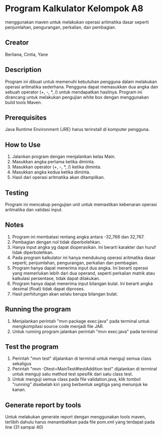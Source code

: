 # Program Kalkulator Kelompok A8
menggunakan maven untuk melakukan operasi aritmatika dasar seperti penjumlahan, pengurangan, perkalian, dan pembagian.

## Creator
Berliana, Cintia, Yane

## Description
Program ini dibuat untuk memenuhi kebutuhan pengguna dalam melakukan operasi aritmatika sederhana. Pengguna dapat memasukkan dua angka dan sebuah operator (+, -, *, /) untuk mendapatkan hasilnya. Program ini dirancang untuk melakukan pengujian white box dengan menggunakan build tools Maven.

## Prerequisites
Java Runtime Environment (JRE) harus terinstall di komputer pengguna.

## How to Use
1. Jalankan program dengan menjalankan kelas Main.
2. Masukkan angka pertama ketika diminta.
3. Masukkan operator (+, -, *, /) ketika diminta.
4. Masukkan angka kedua ketika diminta.
5. Hasil dari operasi aritmatika akan ditampilkan.

## Testing
Program ini mencakup pengujian unit untuk memastikan kebenaran operasi aritmatika dan validasi input.

## Notes
1. Program ini membatasi rentang angka antara -32,768 dan 32,767.
2. Pembagian dengan nol tidak diperbolehkan.
3. Hanya input angka yg dapat dioperasikan. Ini berarti karakter dan huruf tidak diperbolehkan.
4. Pada program kalkulator ini hanya mendukung operasi aritmatika dasar seperti, penjumlahan, pengurangan, perkalian dan pembagian.
5. Program hanya dapat menerima input dua angka. Ini berarti operasi yang memerlukan lebih dari dua operand, seperti perkalian matrik atau kalkulasi persentase, tidak dapat     dilakukan.
6. Program hanya dapat menerima input bilangan bulat. Ini berarti angka desimal (float) tidak dapat diproses.
7. Hasil perhitungan akan selalu berupa bilangan bulat.

## Running the program
1. Menjalankan perintah "mvn package exec:java" pada terminal untuk mengkompilasi source code menjadi file JAR.
2. Untuk running program jalankan perintah "mvn exec:java" pada terminal

## Test the program
1. Perintah "mvn test" dijalankan di terminal untuk menguji semua class sekaligus
2. Perintah "mvn -Dtest=MainTest#testAddition test" dijalankan di terminal untuk menguji satu method test spesifik dari satu    class test.
3. Untuk menguji semua class pada file validation.java, klik tombol "running" disebelah kiri yang berbentuk segitiga yang       menunjuk ke kanan.

## Generate report by tools
Untuk melakukan generate report dengan menggunakan tools maven, terlibih dahulu harus menambahkan <reporting> pada file pom.xml yang terdapat pada line (31 sampai 40)
